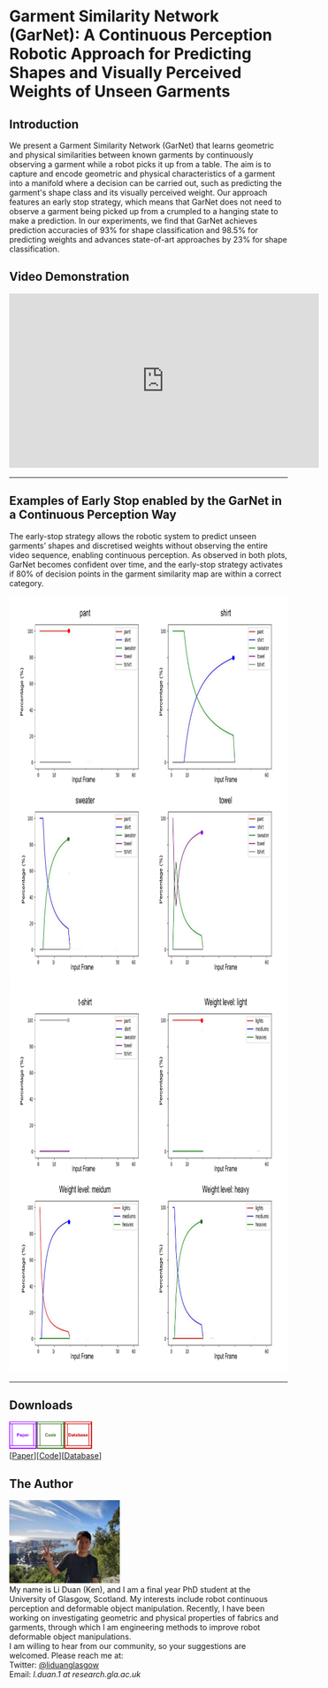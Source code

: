 # Garment Similarity Network (GarNet): A Continuous Perception Robotic Approach for Predicting Shapes and Visually Perceived Weights of Unseen Garments
## Introduction
We present a Garment Similarity Network (GarNet) that learns geometric and physical similarities between known garments by continuously observing a garment while a robot picks it up from a table. The aim is to capture and encode geometric and physical characteristics of a garment into a manifold where a decision can be carried out, such as predicting the garment's shape class and its visually perceived weight. Our approach features an early stop strategy, which means that GarNet does not need to observe a garment being picked up from a crumpled to a hanging state to make a prediction. In our experiments, we find that GarNet achieves prediction accuracies of 93% for shape classification and 98.5% for predicting weights and advances state-of-art approaches by 23% for shape classification.

## Video Demonstration
<iframe width="560" height="315" src="https://www.youtube.com/embed/BJl50A1xN08" title="YouTube video player" frameborder="0" allow="accelerometer; autoplay; clipboard-write; encrypted-media; gyroscope; picture-in-picture" allowfullscreen></iframe>

--------------------------------------------------------------------------------------------
## Examples of Early Stop enabled by the GarNet in a Continuous Perception Way
The early-stop strategy allows the robotic system to predict unseen garments’ shapes and discretised weights without observing the entire video sequence, enabling continuous perception. As observed in both plots, GarNet becomes confident over time, and the early-stop strategy activates if 80% of decision points in the garment similarity map are within a correct category.

<img src="images/Paper-Continuous_Perception_Part1.png" width="1200" height="700">
<img src="images/Paper-Continuous_Perception_Part2.png" width="1200" height="700">

-----------------------------------------------------------------------------------------------
## Downloads
<img src="images/Page_Design_Paper.png" width="50" height="50"><img src="images/Page_Design_Code.png" width="50" height="50"><img src="images/Page_Design_Database.png" width="50" height="50">\
 [<a taget="_blank" title="Paper" href="https://arxiv.org/abs/2109.07831">Paper</a>][<a taget="_blank" title="Code" href="https://github.com/LiDuanAtGlasgow/GarNet">Code</a>][<a taget="_blank" title="Database" href="https://gla-my.sharepoint.com/:u:/g/personal/2168518d_student_gla_ac_uk/EfqXRutgm5VBnKqVXqMUWCoBYXeqsNvibLq3_0KOZWaoRw?e=tgsNAx">Database</a>]

## The Author
<img src='images/Li_Duan_Ken.jpg' width='200' height='150'>\
My name is Li Duan (Ken), and I am a final year PhD student at the University of Glasgow, Scotland. My interests include robot continuous perception and deformable object manipulation. Recently, I have been working on investigating geometric and physical properties of fabrics and garments, through which I am engineering methods to improve robot deformable object manipulations.\
I am willing to hear from our community, so your suggestions are welcomed. Please reach me at:\
Twitter: [@liduanglasgow](https://twitter.com/liduanglasgow)\
Email: <em>l.duan.1 at research.gla.ac.uk</em>
